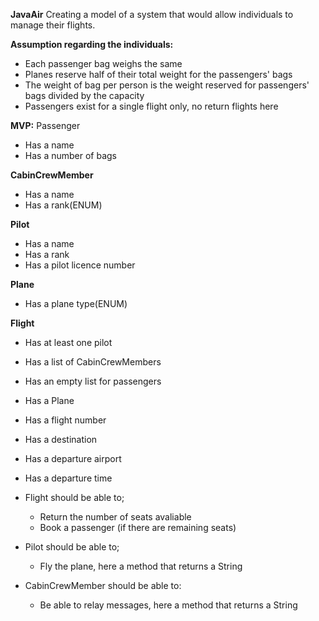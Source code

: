 **JavaAir**
Creating a model of a system that would allow individuals to manage their flights. 

**Assumption regarding the individuals:**
- Each passenger bag weighs the same
- Planes reserve half of their total weight for the passengers' bags
- The weight of bag per person is the weight reserved for passengers' bags divided by the capacity
- Passengers exist for a single flight only, no return flights here

**MVP:**
Passenger
- Has a name
- Has a number of bags

**CabinCrewMember**
- Has a name
- Has a rank(ENUM)

**Pilot**
- Has a name
- Has a rank
- Has a pilot licence number

**Plane**
- Has a plane type(ENUM)

**Flight**
- Has at least one pilot
- Has a list of CabinCrewMembers
- Has an empty list for passengers
- Has a Plane
- Has a flight number
- Has a destination
- Has a departure airport
- Has a departure time

- Flight should be able to;
  - Return the number of seats avaliable
  - Book a passenger (if there are remaining seats)

- Pilot should be able to;
  - Fly the plane, here a method that returns a String

- CabinCrewMember should be able to:
  - Be able to relay messages, here a method that returns a String 
